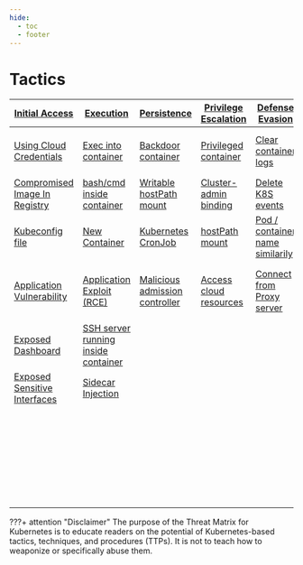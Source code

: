 ```yaml
---
hide:
  - toc
  - footer
---
```


# Tactics

|[Initial Access](tactics/InitialAccess/index.md)|[Execution](tactics/Execution/index.md)|[Persistence](tactics/Persistence/index.md)|[Privilege Escalation](tactics/PrivilegeEscalation/index.md)|[Defense Evasion](tactics/DefenseEvasion/index.md)|[Credential Access](tactics/CredentialAccess/index.md)|[Discovery](tactics/Discovery/index.md)|[Lateral Movement](tactics/LateralMovement/index.md)|[Collection](tactics/Collection/index.md)|[Impact](tactics/Impact/index.md)|
|--------------|---------|-----------|--------------------|---------------|-----------------|---------|----------------|----------|------|
|[Using Cloud Credentials](tactics/InitialAccess/Using%20Cloud%20Credentials.md)|[Exec into container](tactics/Execution/Exec%20into%20container.md)|[Backdoor container](tactics/Persistence/Backdoor%20container.md)|[Privileged container](tactics/PrivilegeEscalation/Privileged%20container.md)|[Clear container logs](tactics/DefenseEvasion/Clear%20container%20logs.md)|[List K8S secrets](tactics/CredentialAccess/List%20K8S%20secrets.md)|[Access the K8S API server](tactics/Discovery/Access%20the%20K8S%20API%20server.md)|[Access cloud resources](tactics/PrivilegeEscalation/Access%20cloud%20resources.md)|images from a private registry|Data destruction|
|[Compromised Image In Registry](tactics/InitialAccess/Compromised%20Image%20In%20Registry.md)|[bash/cmd inside container](tactics/Execution/bash%20or%20cmd%20inside%20container.md)|[Writable hostPath mount](tactics/Persistence/Writable%20hostPath%20mount.md)|[Cluster-admin binding](tactics/PrivilegeEscalation/Cluster-admin%20binding.md)|[Delete K8S events](tactics/DefenseEvasion/Delete%20K8S%20events.md)|[Mount service principal](tactics/CredentialAccess/Mount%20service%20principal.md)|[Access Kubelet API](tactics/Discovery/Access%20Kubelet%20API.md)|[Container service account](tactics/CredentialAccess/Access%20container%20service%20account.md)||Resource hijacking|
|[Kubeconfig file](tactics/InitialAccess/Kubeconfig%20file.md)|[New Container](tactics/Execution/New%20Container.md)|[Kubernetes CronJob](tactics/Persistence/Kubernetes%20CronJob.md)|[hostPath mount](tactics/Persistence/Writable%20hostPath%20mount.md)|[Pod / container name similarily](tactics/DefenseEvasion/Pod%20or%20container%20name%20similarily.md)|[Access container service account](tactics/CredentialAccess/Access%20container%20service%20account.md)|[Network mapping](tactics/Discovery/Network%20mapping.md)|[Cluster internal networking](tactics/LateralMovement/Cluster%20internal%20networking.md)||Denial of service|
|[Application Vulnerability](tactics/InitialAccess/Application%20Vulnerability.md)|[Application Exploit (RCE)](tactics/Execution/Application%20Exploit%20(RCE).md)|[Malicious admission controller](tactics/Persistence/Malicious%20admission%20controller.md)|[Access cloud resources](tactics/PrivilegeEscalation/Access%20cloud%20resources.md)|[Connect from Proxy server](tactics/DefenseEvasion/Connect%20from%20Proxy%20server.md)|[Application credentials in configuration files](tactics/CredentialAccess/Application%20credentials%20in%20configuration%20files.md)|[Access Kubernetes dasbhoard](tactics/Discovery/Access%20Kubernetes%20dasbhoard.md)|[Application credentials in configuration files](tactics/CredentialAccess/Application%20credentials%20in%20configuration%20files.md)|||
|[Exposed Dashboard](tactics/InitialAccess/Exposed%20Dashboard.md)|[SSH server running inside container](tactics/Execution/SSH%20server%20running%20inside%20container.md)||||[Access managed identity credentials](tactics/CredentialAccess/Access%20managed%20identity%20credentials.md)|[Instance Metadata API](tactics/Discovery/Instance%20Metadata%20API.md)|[Writable hostPath mount](tactics/Persistence/Writable%20hostPath%20mount.md)|||
|[Exposed Sensitive Interfaces](tactics/InitialAccess/Exposed%20sensitive%20interfaces.md)|[Sidecar Injection](tactics/Execution/Sidecar%20Injection.md)||||[Malicious Admission controller](tactics/Persistence/Malicious%20admission%20controller.md)||[Exposed Dashboard](tactics/InitialAccess/Exposed%20Dashboard.md)|||
||||||||[Access tiller endpoint](tactics/LateralMovement/Access%20tiller%20endpoint.md)|||
||||||||[CoreDNS poisoning](tactics/LateralMovement/CoreDNS%20poisoning.md)||
||||||||[ARP poisoning and IP spoofing](tactics/LateralMovement/ARP%20poisoning%20and%20IP%20spoofing.md)||



???+ attention "Disclaimer"
	The purpose of the Threat Matrix for Kubernetes is to educate readers on the potential of Kubernetes-based tactics, techniques, and procedures (TTPs). It is not to teach how to weaponize or specifically abuse them.
